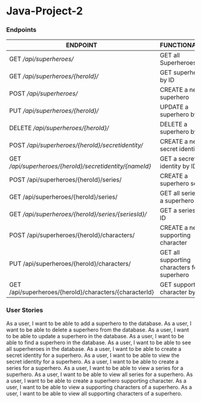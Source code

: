 # Java-Project-2



### Endpoints

| ENDPOINT                                                | FUNCTIONALITY |
|---------------------------------------------------------| :--- |
| GET _/api/superheroes/_                                 | GET all Superheroes
| GET _/api/superheroes/{heroId}/_                        | GET superhero by ID
| POST _/api/superheroes/_                                | CREATE a new superhero
| PUT _/api/superheroes/{heroId}/_                        | UPDATE a superhero by ID
| DELETE _/api/superheroes/{heroId}/_                     | DELETE a superhero by ID
| POST _/api/superheroes/{heroId}/secretidentity/_        | CREATE a new secret identity
| GET _/api/superheroes/{heroId}/secretidentity/{nameId}_ | GET a secret identity by ID
| POST /api/superheroes/{heroId}/series/                  | CREATE a superhero series
| GET /api/superheroes/{heroId}/series/                   | GET all series for a superhero
| GET _/api/superheroes/{heroId}/series/{seriesId}/_      | GET a series by ID
| POST /api/superheroes/{heroId}/characters/              | CREATE a new supporting character
| PUT /api/superheroes/{heroId}/characters/               | GET all supporting characters for a superhero 
| GET /api/superheroes/{heroId}/characters/{characterId}  | GET supporting character by ID


### User Stories

As a user, I want to be able to add a superhero to the database.
As a user, I want to be able to delete a superhero from the database.
As a user, I want to be able to update a superhero in the database.
As a user, I want to be able to find a superhero in the database.
As a user, I want to be able to see all superheroes in the database.
As a user, I want to be able to create a secret identity for a superhero.
As a user, I want to be able to view the secret identity for a superhero.
As a user, I want to be able to create a series for a superhero.
As a user, I want to be able to view a series for a superhero.
As a user, I want to be able to view all series for a superhero.
As a user, I want to be able to create a superhero supporting character.
As a user, I want to be able to view a supporting characters of a superhero.
As a user, I want to be able to view all supporting characters of a superhero.


